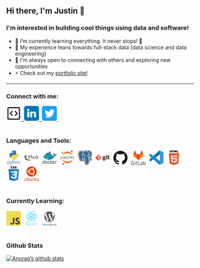 ## Hi there, I'm Justin 👋


### I'm interested in building cool things using data and software!


- 🌱 I’m currently learning everything. It never stops! 🤣
- 💼 My experience leans towards full-stack data (data science and data engineering)
- 💬 I'm always open to connecting with others and exploring new opportunities
- ⚡ Check out my <a href="https://justinhsieh8.com">portfolio site!</a>

---

### Connect with me:
<div>
  <a href="https://justinhsieh8.com/">
    <img src="https://github.com/primer/octicons/blob/main/icons/code-square-24.svg" title="Portfolio" alt="Portfolio" width="40" height="40"/>&nbsp;
  </a>
  <a href="https://www.linkedin.com/in/justin-hsieh/">
    <img src="https://github.com/edent/SuperTinyIcons/blob/master/images/svg/linkedin.svg" title="LinkedIn" alt="LinkedIn" width="40" height="40"/>&nbsp;
  </a>
  <a href="https://twitter.com/iamjust_h"> 
    <img src="https://github.com/edent/SuperTinyIcons/blob/master/images/svg/twitter.svg" title="Twitter" alt="Twitter" width="40" height="40"/>&nbsp;
  </a>
  
</div>

<br>

### Languages and Tools:
<div>
  <img src="https://github.com/devicons/devicon/blob/master/icons/python/python-original-wordmark.svg" title="Python" alt="Python" width="40" height="40"/>&nbsp;
  <img src="https://github.com/devicons/devicon/blob/master/icons/flask/flask-original-wordmark.svg" title="Flask" alt="Flask" width="40" height="40"/>&nbsp;
  <img src="https://github.com/devicons/devicon/blob/master/icons/docker/docker-original-wordmark.svg" title="Docker" alt="Docker" width="40" height="40"/>&nbsp;
  <img src="https://github.com/devicons/devicon/blob/master/icons/jupyter/jupyter-original-wordmark.svg" title="Jupyter" alt="Jupyter" width="40" height="40"/>&nbsp;
  <img src="https://github.com/devicons/devicon/blob/master/icons/postgresql/postgresql-original.svg" title="postgresql" alt="postgresql" width="40" height="40"/>&nbsp;
  <img src="https://github.com/devicons/devicon/blob/master/icons/git/git-original-wordmark.svg" title="git" alt="git" width="40" height="40"/>&nbsp;
  <img src="https://github.com/devicons/devicon/blob/master/icons/github/github-original.svg" title="GitHub" alt="GitHub" width="40" height="40"/>&nbsp;
  <img src="https://github.com/devicons/devicon/blob/master/icons/gitlab/gitlab-original-wordmark.svg" title="GitLab" alt="GitLab" width="40" height="40"/>&nbsp;
  <img src="https://github.com/devicons/devicon/blob/master/icons/vscode/vscode-original.svg" title="VSCode" alt="VSCode" width="40" height="40"/>&nbsp;
  <img src="https://github.com/devicons/devicon/blob/master/icons/html5/html5-original-wordmark.svg" title="HTML5" alt="HTML5" width="40" height="40"/>&nbsp;
  <img src="https://github.com/devicons/devicon/blob/master/icons/css3/css3-original-wordmark.svg" title="CSS3" alt="CSS3" width="40" height="40"/>&nbsp;
  <img src="https://github.com/devicons/devicon/blob/master/icons/ubuntu/ubuntu-plain-wordmark.svg" title="ubuntu" alt="ubuntu" width="40" height="40"/>&nbsp;

</div>

<br>

### Currently Learning:
<div>
  <img src="https://github.com/devicons/devicon/blob/master/icons/javascript/javascript-original.svg" title="JavaScript" alt="JavaScript" width="40" height="40"/>&nbsp;
  <img src="https://github.com/devicons/devicon/blob/master/icons/react/react-original-wordmark.svg" title="React" alt="React" width="40" height="40"/>&nbsp;
  <img src="https://github.com/devicons/devicon/blob/master/icons/wordpress/wordpress-original.svg" title="WordPress" alt="WordPress" width="40" height="40"/>&nbsp;
  
</div>

<br>

### Github Stats
[![Anurag’s github stats](https://github-readme-stats.vercel.app/api?username=justin-hsieh)](https://github.com/justin-hsieh)
<!--
[![Top Langs](https://github-readme-stats.vercel.app/api/top-langs/?username=justin-hsieh&layout=compact)](https://github.com/justin-hsieh)
-->
